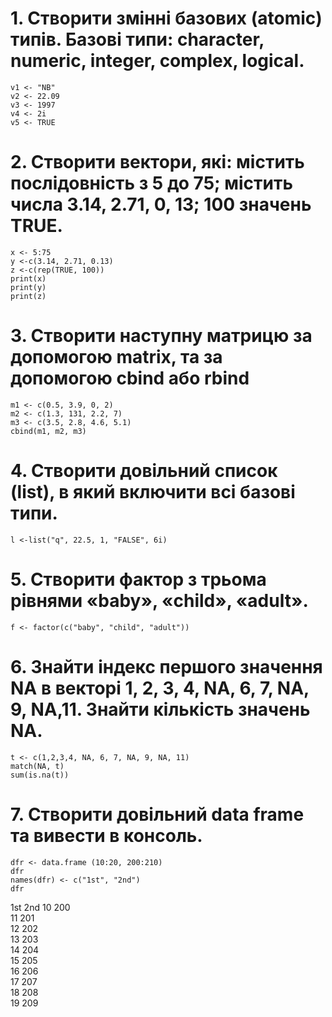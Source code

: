 # 1. Створити змінні базових (atomic) типів. Базові типи: character, numeric, integer, complex, logical.
```{r}
v1 <- "NB"
v2 <- 22.09
v3 <- 1997
v4 <- 2i
v5 <- TRUE
```
# 2. Створити вектори, які: містить послідовність з 5 до 75; містить числа 3.14, 2.71, 0, 13; 100 значень TRUE.
```{r}
x <- 5:75
y <-c(3.14, 2.71, 0.13)
z <-c(rep(TRUE, 100))
print(x)
print(y)
print(z)
```
# 3. Створити наступну матрицю за допомогою matrix, та за допомогою cbind або rbind
```{r}
m1 <- c(0.5, 3.9, 0, 2)
m2 <- c(1.3, 131, 2.2, 7)
m3 <- c(3.5, 2.8, 4.6, 5.1)
cbind(m1, m2, m3)
```
# 4. Створити довільний список (list), в який включити всі базові типи.
```{r}
l <-list("q", 22.5, 1, "FALSE", 6i)
```
# 5. Створити фактор з трьома рівнями «baby», «child», «adult».
```{r}
f <- factor(c("baby", "child", "adult"))
```
# 6. Знайти індекс першого значення NA в векторі 1, 2, 3, 4, NA, 6, 7, NA, 9, NA,11. Знайти кількість значень NA.
```{r}
t <- c(1,2,3,4, NA, 6, 7, NA, 9, NA, 11)
match(NA, t)
sum(is.na(t))
```
# 7. Створити довільний data frame та вивести в консоль.
```{r}
dfr <- data.frame (10:20, 200:210)
dfr
names(dfr) <- c("1st", "2nd")
dfr
```
1st
<int>
2nd
<int>
10	200			
11	201			
12	202			
13	203			
14	204			
15	205			
16	206			
17	207			
18	208			
19	209
